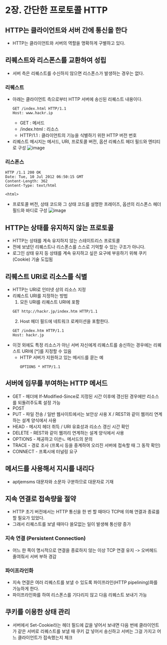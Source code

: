 # 2장. 간단한 프로토콜 HTTP
## HTTP는 클라이언트와 서버 간에 통신을 한다
- HTTP는 클라이언트와 서버의 역할을 명확하게 구별하고 있다.

## 리퀘스트와 리스폰스를 교환하여 성립
- 서버 측은 리퀘스트를 수신하지 않으면 리스폰스가 발생하는 경우는 없다.

### 리퀘스트
- 아래는 클라이언트 측으로부터 HTTP 서버에 송신된 리퀘스트 내용이다.
  ```
  GET /index.html HTTP/1.1
  Host: www.hackr.ip
  ```
  - GET : 메서드
  - /index.html : 리소스
  - HTTP/1.1 : 클라이언트의 기능을 식별하기 위한 HTTP 버전 번호
- 리퀘스트 메시지는 메서드, URI, 프로토콜 버전, 옵션 리퀘스트 헤더 필드와 엔티티로 구성
  ![image](https://github.com/star-books-coffee/http-network-basic/assets/101961939/7eeb65c4-9e31-42f2-9cc6-39c5e613a23a)

### 리스폰스
```
HTTP /1.1 200 OK
Date: Tue, 10 Jul 2012 06:50:15 GMT
Content-Length: 362
Content-Type: text/html

<html>
```
- 프로토콜 버전, 상태 코드와 그 상태 코드를 설명한 프레이즈, 옵션의 리스폰스 헤더 필드와 바디로 구성
![image](https://github.com/star-books-coffee/http-network-basic/assets/101961939/311978a9-cb97-4118-8571-90198944bcd1)

## HTTP는 상태를 유지하지 않는 프로토콜
- HTTP는 상태를 계속 유지하지 않는 스테이트리스 프로토콜
- 전에 보냈던 리퀘스트나 리스폰스를 스스로 기억할 수 있는 구조가 아니다.
- 로그인 상태 유지 등 상태를 계속 유지하고 싶은 요구에 부응하기 위해 쿠키(Cookie) 기술 도입됨

## 리퀘스트 URI로 리소스를 식별
- HTTP는 URI로 인터넷 상의 리소스 지정
- 리퀘스트 URI를 지정하는 방법
  1. 모든 URI를 리퀘스트 URI에 포함
  ```
  GET http://hackr.jp/index.htm HTTP/1.1
  ```
  2. Host 헤더 필드에 네트워크 로케이션을 포함한다.
  ```
  GET /index.htm HTTP/1.1
  Host: hackr.jp
  ```
- 이것 외에도 특정 리소스가 아닌 서버 자신에게 리퀘스트를 송신하는 경우에는 리퀘스트 URI에 [*]를 지정할 수 있음
  - HTTP 서버가 지원하고 있는 메서드를 묻는 예
    ```
    OPTIONS * HTTP/1.1
    ```
## 서버에 임무를 부여하는 HTTP 메서드
- GET - 헤더에 If-Modified-Since로 지정된 시간 이후에 갱신된 경우에만 리소스를 되돌려주도록 설정 가능
- POST
- PUT - 파일 전송 / 일반 웹사이트에서는 보안상 사용 X / REST와 같이 웹끼리 연계하는 설계 양식에서 사용
- HEAD - 메시지 헤더 취득 / URI 유효성과 리소스 갱신 시간 확인
- DELETE - REST와 같이 웹끼리 연계하는 설계 양식에서 사용
- OPTIONS - 제공하고 이쓴ㄴ 메서드의 문의
- TRACE - 경로 조사 (프록시 등을 중계하여 오리진 서버에 접속할 때 그 동작 확인)
- CONNECT - 프록시에 터널링 요구

## 메서드를 사용해서 지시를 내리다
- aptjemsms 대문자와 소문자 구분하므로 대문자로 기재

## 지속 연결로 접속량을 절약
- HTTP 초기 버전에서는 HTTP 통신을 한 번 할 때마다 TCP에 의해 연결과 종료를 할 필요가 있었다.
- 그래서 리퀘스트를 보낼 때마다 쓸모없는 일이 발생해 통신량 증가
### 지속 연결 (Persistent Connection)
- 어느 한 쪽이 명시적으로 연결을 종료하지 않는 이상 TCP 연결 유지 -> 오버헤드 줄여줘서 서버 부하 경감
### 파이프라인화
- 지속 연결은 여러 리퀘스트를 보낼 수 있도록 파이프라인(HTTP pipelining)화를 가능하게 한다.
- 파이프라인화를 하여 리스폰스를 기다리지 않고 다음 리퀘스트 보내기 가능

## 쿠키를 이용한 상태 관리
- 서버에서 Set-Cookie라는 헤더 필드에 값을 넣어서 보내면 다음 번에 클라이언트가 같은 서버로 리퀘스트를 보낼 때 쿠키 값 넣어서 송신하고 서버는 그걸 가지고 어느 클라이언트가 접속했는지 체크 
